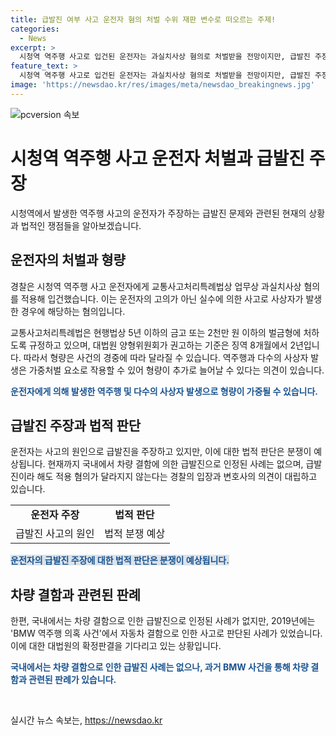 ```yaml
---
title: 급발진 여부 사고 운전자 혐의 처벌 수위 재판 변수로 떠오르는 주제!
categories:
  - News
excerpt: >
  시청역 역주행 사고로 입건된 운전자는 과실치사상 혐의로 처벌받을 전망이지만, 급발진 주장은 재판의 변수가 될 수 있습니다. 법조계는 역주행과 다수 사상자가 가중처벌 요소로 작용할 수 있다고 보고 있으며, 형량은 1~2년 늘어날 수 있다는 의견도 있습니다. 변호사는 급발진 주장이라 해도 과실 피할 수 없다고 주장하고 있으며, 국내에서 차량 결함에 의한 급발진으로 인정된 사례는 없는 가운데, 2019년 BMW 역주행 의혹 사건에서는 자동차 결함으로 인한 사고로 판결받은 사례가 있습니다.
feature_text: >
  시청역 역주행 사고로 입건된 운전자는 과실치사상 혐의로 처벌받을 전망이지만, 급발진 주장은 재판의 변수가 될 수 있습니다. 법조계는 역주행과 다수 사상자가 가중처벌 요소로 작용할 수 있다고 보고 있으며, 형량은 1~2년 늘어날 수 있다는 의견도 있습니다. 변호사는 급발진 주장이라 해도 과실 피할 수 없다고 주장하고 있으며, 국내에서 차량 결함에 의한 급발진으로 인정된 사례는 없는 가운데, 2019년 BMW 역주행 의혹 사건에서는 자동차 결함으로 인한 사고로 판결받은 사례가 있습니다.
image: 'https://newsdao.kr/res/images/meta/newsdao_breakingnews.jpg'
---
```


<p><img src="https://newsdao.kr/res/images/meta/newsdao_breakingnews.jpg" alt="pcversion 속보" /></p>

<h1>시청역 역주행 사고 운전자 처벌과 급발진 주장</h1>

<p data-ke-size="size16">시청역에서 발생한 역주행 사고의 운전자가 주장하는 급발진 문제와 관련된 현재의 상황과 법적인 쟁점들을 알아보겠습니다.</p>

<h2 data-ke-size="size26">운전자의 처벌과 형량</h2>

<p>경찰은 시청역 역주행 사고 운전자에게 교통사고처리특례법상 업무상 과실치사상 혐의를 적용해 입건했습니다. 이는 운전자의 고의가 아닌 실수에 의한 사고로 사상자가 발생한 경우에 해당하는 혐의입니다.</p>

<p>교통사고처리특례법은 현행법상 5년 이하의 금고 또는 2천만 원 이하의 벌금형에 처하도록 규정하고 있으며, 대법원 양형위원회가 권고하는 기준은 징역 8개월에서 2년입니다. 따라서 형량은 사건의 경중에 따라 달라질 수 있습니다. 역주행과 다수의 사상자 발생은 가중처벌 요소로 작용할 수 있어 형량이 추가로 늘어날 수 있다는 의견이 있습니다.</p>

<p><b><span style="color: #1a5490;">운전자에게 의해 발생한 역주행 및 다수의 사상자 발생으로 형량이 가중될 수 있습니다.</span></b></p>

<h2 data-ke-size="size26">급발진 주장과 법적 판단</h2>

<p>운전자는 사고의 원인으로 급발진을 주장하고 있지만, 이에 대한 법적 판단은 분쟁이 예상됩니다. 현재까지 국내에서 차량 결함에 의한 급발진으로 인정된 사례는 없으며, 급발진이라 해도 적용 혐의가 달라지지 않는다는 경찰의 입장과 변호사의 의견이 대립하고 있습니다.</p>

<table>
    <tr>
        <td style="text-align: center; height: 17px;"><b>운전자 주장</b></td>
        <td style="text-align: center; height: 17px;"><b>법적 판단</b></td>
    </tr>
    <tr>
        <td style="text-align: center; height: 17px;">급발진 사고의 원인</td>
        <td style="text-align: center; height: 17px;">법적 분쟁 예상</td>
    </tr>
</table>

<p><b><span style="background-color: #21538527; color: #1a5490;">운전자의 급발진 주장에 대한 법적 판단은 분쟁이 예상됩니다.</span></b></p>

<h2 data-ke-size="size26">차량 결함과 관련된 판례</h2>

<p>한편, 국내에서는 차량 결함으로 인한 급발진으로 인정된 사례가 없지만, 2019년에는 'BMW 역주행 의혹 사건'에서 자동차 결함으로 인한 사고로 판단된 사례가 있었습니다. 이에 대한 대법원의 확정판결을 기다리고 있는 상황입니다.</p>

<p><b><span style="color: #1a5490;">국내에서는 차량 결함으로 인한 급발진 사례는 없으나, 과거 BMW 사건을 통해 차량 결함과 관련된 판례가 있습니다.</span></b></p>

<p data-ke-size="size16">&nbsp;</p>
실시간 뉴스 속보는, <a href="https://newsdao.kr" rel="dofollow">https://newsdao.kr</a>


